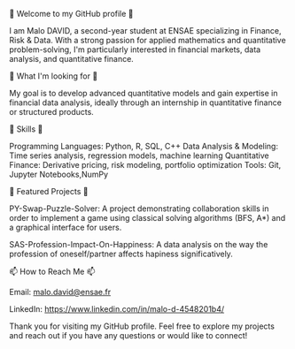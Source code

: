 👋 Welcome to my GitHub profile 👋

I am Malo DAVID, a second-year student at ENSAE specializing in Finance, Risk & Data. With a strong passion for applied mathematics and quantitative problem-solving, I'm particularly interested in financial markets, data analysis, and quantitative finance.

🔎 What I'm looking for 🔎

My goal is to develop advanced quantitative models and gain expertise in financial data analysis, ideally through an internship in quantitative finance or structured products.

🔧 Skills 🔧

Programming Languages: Python, R, SQL, C++
Data Analysis & Modeling: Time series analysis, regression models, machine learning
Quantitative Finance: Derivative pricing, risk modeling, portfolio optimization
Tools: Git, Jupyter Notebooks,NumPy

📂 Featured Projects 📂

PY-Swap-Puzzle-Solver: A project demonstrating collaboration skills in order to implement a game using classical solving algorithms (BFS, A*) and a graphical interface for users.

SAS-Profession-Impact-On-Happiness: A data analysis on the way the profession of oneself/partner affects hapiness significatively.

📫 How to Reach Me 📫

Email: malo.david@ensae.fr

LinkedIn: https://www.linkedin.com/in/malo-d-4548201b4/

Thank you for visiting my GitHub profile. Feel free to explore my projects and reach out if you have any questions or would like to connect!

<!---
malo-david/malo-david is a ✨ special ✨ repository because its `README.md` (this file) appears on your GitHub profile.
You can click the Preview link to take a look at your changes.
--->
